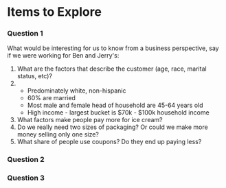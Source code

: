 # Items to Explore

### Question 1
What would be interesting for us to know from a business perspective, say if we were working for Ben and Jerry's:
<ol>
  <li>What are the factors that describe the customer (age, race, marital status, etc)?</li>
  <li>
    <ul>
      <li>Predominately white, non-hispanic</li>
      <li>60% are married</li>
      <li>Most male and female head of household are 45-64 years old</li>
      <li>High income - largest bucket is $70k - $100k household income</li>
    </ul>
  </li>
  <li>What factors make people pay more for ice cream?</li>
  <li>Do we really need two sizes of packaging? Or could we make more money selling only one size?</li>
  <li>What share of people use coupons? Do they end up paying less?</li>
</ol>

### Question 2

### Question 3
